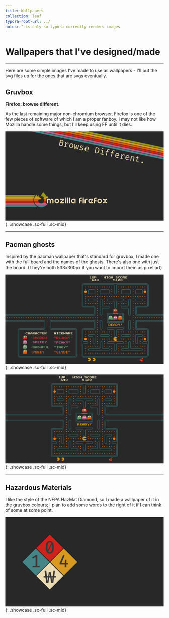 ```yaml
---
title: Wallpapers
collection: leaf
typora-root-url: ../
notes: ^ is only so typora correctly renders images
---
```

# Wallpapers that I've designed/made

---

Here are some simple images I've made to use as wallpapers - I'll put the svg files up for the ones that are svgs eventually.

## Gruvbox

**Firefox: browse different.**

As the last remaining major non-chromium browser, Firefox is one of the few pieces of software of which I am a proper fanboy. I may not like how Mozilla handle some things, but I'll keep using FF until it dies.

![firefox wallpaper](/assets/images/desktops/wallpapers/firefox.png){: .showcase .sc-full .sc-mid}

---



## Pacman ghosts

Inspired by the pacman wallpaper that's standard for gruvbox, I made one with the full board and the names of the ghosts. There's also one with just the board. (They're both 533x300px if you want to import them as pixel art)

![pacman ghosts wallpaper](/assets/images/desktops/wallpapers/gruvbox-pacman-ghosts.png){: .showcase .sc-full .sc-mid}

![pacman full wallpaper](/assets/images/desktops/wallpapers/gruvbox-pacman-full.png){: .showcase .sc-full .sc-mid}

---



## Hazardous Materials

I like the style of the NFPA HazMat Diamond, so I made a wallpaper of it in the gruvbox colours; I plan to add some words to the right of it if I can think of some at some point.


![hazmat wallpaper](/assets/images/desktops/wallpapers/haz-mat.png){: .showcase .sc-full .sc-mid}
